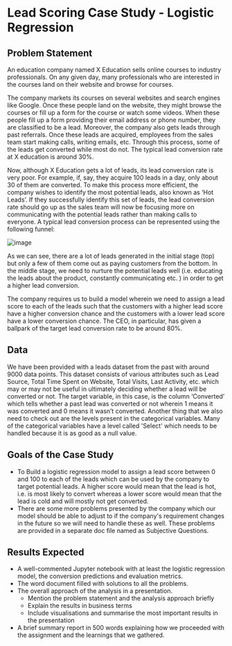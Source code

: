 # Lead Scoring Case Study - Logistic Regression

## Problem Statement

An education company named X Education sells online courses to industry professionals. On any given day, many professionals who are interested in the courses land on their website and browse for courses. 

 

The company markets its courses on several websites and search engines like Google. Once these people land on the website, they might browse the courses or fill up a form for the course or watch some videos. When these people fill up a form providing their email address or phone number, they are classified to be a lead. Moreover, the company also gets leads through past referrals. Once these leads are acquired, employees from the sales team start making calls, writing emails, etc. Through this process, some of the leads get converted while most do not. The typical lead conversion rate at X education is around 30%. 

 

Now, although X Education gets a lot of leads, its lead conversion rate is very poor. For example, if, say, they acquire 100 leads in a day, only about 30 of them are converted. To make this process more efficient, the company wishes to identify the most potential leads, also known as ‘Hot Leads’. If they successfully identify this set of leads, the lead conversion rate should go up as the sales team will now be focusing more on communicating with the potential leads rather than making calls to everyone. A typical lead conversion process can be represented using the following funnel:

![image](https://user-images.githubusercontent.com/110185905/226236160-b6b5e130-59f7-4416-8cb4-3c763fd10040.png)

As we can see, there are a lot of leads generated in the initial stage (top) but only a few of them come out as paying customers from the bottom. In the middle stage, we need to nurture the potential leads well (i.e. educating the leads about the product, constantly communicating etc. ) in order to get a higher lead conversion.

The company requires us to build a model wherein we need to assign a lead score to each of the leads such that the customers with a higher lead score have a higher conversion chance and the customers with a lower lead score have a lower conversion chance. The CEO, in particular, has given a ballpark of the target lead conversion rate to be around 80%.

## Data
We have been provided with a leads dataset from the past with around 9000 data points. This dataset consists of various attributes such as Lead Source, Total Time Spent on Website, Total Visits, Last Activity, etc. which may or may not be useful in ultimately deciding whether a lead will be converted or not. The target variable, in this case, is the column ‘Converted’ which tells whether a past lead was converted or not wherein 1 means it was converted and 0 means it wasn’t converted. Another thing that we also need to check out are the levels present in the categorical variables. Many of the categorical variables have a level called 'Select' which needs to be handled because it is as good as a null value.

## Goals of the Case Study
- To Build a logistic regression model to assign a lead score between 0 and 100 to each of the leads which can be used by the company to target potential leads. A higher score would mean that the lead is hot, i.e. is most likely to convert whereas a lower score would mean that the lead is cold and will mostly not get converted.
- There are some more problems presented by the company which our model should be able to adjust to if the company's requirement changes in the future so we will need to handle these as well. These problems are provided in a separate doc file named as Subjective Questions.

## Results Expected
- A well-commented Jupyter notebook with at least the logistic regression model, the conversion predictions and evaluation metrics.
- The word document filled with solutions to all the problems.
- The overall approach of the analysis in a presentation.
  - Mention the problem statement and the analysis approach briefly 
  - Explain the results in business terms
  - Include visualisations and summarise the most important results in the presentation
- A brief summary report in 500 words explaining how we proceeded with the assignment and the learnings that we gathered.
